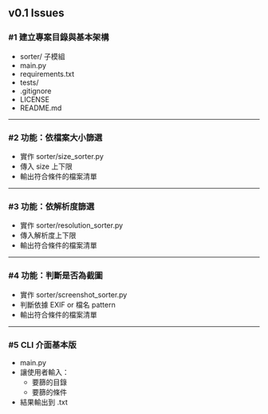 ## v0.1 Issues

### #1 建立專案目錄與基本架構
- sorter/ 子模組
- main.py
- requirements.txt
- tests/
- .gitignore
- LICENSE
- README.md

---

### #2 功能：依檔案大小篩選
- 實作 sorter/size_sorter.py
- 傳入 size 上下限
- 輸出符合條件的檔案清單

---

### #3 功能：依解析度篩選
- 實作 sorter/resolution_sorter.py
- 傳入解析度上下限
- 輸出符合條件的檔案清單

---

### #4 功能：判斷是否為截圖
- 實作 sorter/screenshot_sorter.py
- 判斷依據 EXIF or 檔名 pattern
- 輸出符合條件的檔案清單

---

### #5 CLI 介面基本版
- main.py
- 讓使用者輸入：
    - 要篩的目錄
    - 要篩的條件
- 結果輸出到 .txt

